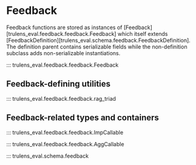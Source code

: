 # Feedback

Feedback functions are stored as instances of
[Feedback][trulens_eval.feedback.feedback.Feedback] which itself extends
[FeedbackDefinition][trulens_eval.schema.feedback.FeedbackDefinition]. The
definition parent contains serializable fields while the non-definition subclass
adds non-serializable instantiations.

::: trulens_eval.feedback.feedback.Feedback

## Feedback-defining utilities

::: trulens_eval.feedback.feedback.rag_triad

## Feedback-related types and containers

::: trulens_eval.feedback.feedback.ImpCallable

::: trulens_eval.feedback.feedback.AggCallable

::: trulens_eval.schema.feedback
